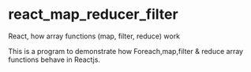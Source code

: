 # react_map_reducer_filter
React, how array functions (map, filter, reduce) work

This is a program to demonstrate how Foreach,map,filter & reduce array functions behave in 
Reactjs.
